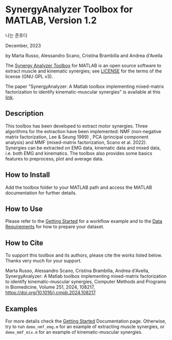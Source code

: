 # SynergyAnalyzer Toolbox for MATLAB, Version 1.2
나는 준호다

December, 2023 

by Marta Russo, Alessandro Scano, Cristina Brambilla and Andrea d'Avella

The [Synergy Analyzer Toolbox](https://github.com/SynergyAnalyzer/SynergyAnalyzerToolbox.git) for MATLAB is an open source software to extract muscle and kinematic synergies; see [LICENSE](https://github.com/SynergyAnalyzer/SynergyAnalyzerToolbox/blob/main/LICENSE) for the terms of the license (GNU GPL v3).

The paper "SynergyAnalyzer: A Matlab toolbox implementing mixed-matrix factorization to identify kinematic-muscular synergies" is available at this [link](https://doi.org/10.1016/j.cmpb.2024.108217).

## Description

This toolbox has been developed to extract motor synergies. Three algorithms for the extraction have been implemented: NMF (non-negative matrix factorization, Lee & Seung 1999) , PCA (principal component analysis) and MMF (mixed-matrix factorization, Scano et al. 2022). Synergies can be extracted on EMG data, kinematic data and mixed data, i.e. both EMG and kinematics.
The toolbox also provides some basics features to preprocess, plot and average data.

## How to Install
Add the toolbox folder to your MATLAB path and access the MATLAB documentation for further details.

## How to Use
Please refer to the [Getting Started](https://github.com/SynergyAnalyzer/SynergyAnalyzerToolbox/blob/main/GETTINGSTARTED.md#getting-started) for a workflow example and to the [Data Requirements](https://github.com/SynergyAnalyzer/SynergyAnalyzerToolbox/blob/main/DATAREQUIREMENTS.md#data-requirements) for how to prepare your dataset.  

## How to Cite
To support this toolbox and its authors, please cite the works listed below. Thanks very much for your support.

Marta Russo, Alessandro Scano, Cristina Brambilla, Andrea d'Avella,
SynergyAnalyzer: A Matlab toolbox implementing mixed-matrix factorization to identify kinematic-muscular synergies,
Computer Methods and Programs in Biomedicine, Volume 251, 2024, 108217, https://doi.org/10.1016/j.cmpb.2024.108217.

## Examples
For more details check the [Getting Started](https://github.com/SynergyAnalyzer/SynergyAnalyzerToolbox/blob/main/GETTINGSTARTED.md#getting-started) Documentation page. 
Otherwise, try to run ```demo_nmf_emg.m``` for an example of extracting muscle synergies, or ```demo_mmf_mix.m``` for an example of kinematic-muscular synergies.
